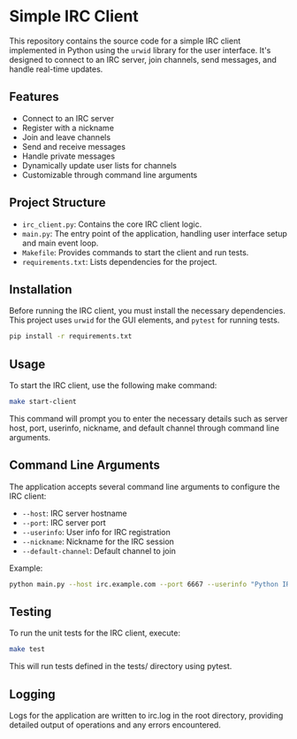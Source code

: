 # Simple IRC Client

This repository contains the source code for a simple IRC client implemented in Python using the `urwid` library for the user interface. It's designed to connect to an IRC server, join channels, send messages, and handle real-time updates.

## Features

- Connect to an IRC server
- Register with a nickname
- Join and leave channels
- Send and receive messages
- Handle private messages
- Dynamically update user lists for channels
- Customizable through command line arguments

## Project Structure

- `irc_client.py`: Contains the core IRC client logic.
- `main.py`: The entry point of the application, handling user interface setup and main event loop.
- `Makefile`: Provides commands to start the client and run tests.
- `requirements.txt`: Lists dependencies for the project.

## Installation

Before running the IRC client, you must install the necessary dependencies. This project uses `urwid` for the GUI elements, and `pytest` for running tests.

```bash
pip install -r requirements.txt
```

## Usage
To start the IRC client, use the following make command:

```bash
make start-client
```

This command will prompt you to enter the necessary details such as server host, port, userinfo, nickname, and default channel through command line arguments.

## Command Line Arguments

The application accepts several command line arguments to configure the IRC client:

- `--host`: IRC server hostname
- `--port`: IRC server port
- `--userinfo`: User info for IRC registration
- `--nickname`: Nickname for the IRC session
- `--default-channel`: Default channel to join

Example:

```bash
python main.py --host irc.example.com --port 6667 --userinfo "Python IRC Client" --nickname mynickname --default-channel #general
```

## Testing

To run the unit tests for the IRC client, execute:

```bash
make test
```
This will run tests defined in the tests/ directory using pytest.

## Logging

Logs for the application are written to irc.log in the root directory, providing detailed output of operations and any errors encountered.